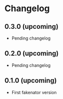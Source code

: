 # Changelog

## 0.3.0 (upcoming)

* Pending changelog

## 0.2.0 (upcoming)

* Pending changelog

## 0.1.0 (upcoming)

* First fakenator version